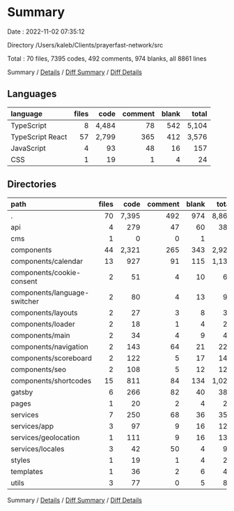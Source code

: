 # Summary

Date : 2022-11-02 07:35:12

Directory /Users/kaleb/Clients/prayerfast-network/src

Total : 70 files,  7395 codes, 492 comments, 974 blanks, all 8861 lines

Summary / [Details](details.md) / [Diff Summary](diff.md) / [Diff Details](diff-details.md)

## Languages
| language | files | code | comment | blank | total |
| :--- | ---: | ---: | ---: | ---: | ---: |
| TypeScript | 8 | 4,484 | 78 | 542 | 5,104 |
| TypeScript React | 57 | 2,799 | 365 | 412 | 3,576 |
| JavaScript | 4 | 93 | 48 | 16 | 157 |
| CSS | 1 | 19 | 1 | 4 | 24 |

## Directories
| path | files | code | comment | blank | total |
| :--- | ---: | ---: | ---: | ---: | ---: |
| . | 70 | 7,395 | 492 | 974 | 8,861 |
| api | 4 | 279 | 47 | 60 | 386 |
| cms | 1 | 0 | 0 | 1 | 1 |
| components | 44 | 2,321 | 265 | 343 | 2,929 |
| components/calendar | 13 | 927 | 91 | 115 | 1,133 |
| components/cookie-consent | 2 | 51 | 4 | 10 | 65 |
| components/language-switcher | 2 | 80 | 4 | 13 | 97 |
| components/layouts | 2 | 27 | 3 | 8 | 38 |
| components/loader | 2 | 18 | 1 | 4 | 23 |
| components/main | 2 | 34 | 4 | 9 | 47 |
| components/navigation | 2 | 143 | 64 | 21 | 228 |
| components/scoreboard | 2 | 122 | 5 | 17 | 144 |
| components/seo | 2 | 108 | 5 | 12 | 125 |
| components/shortcodes | 15 | 811 | 84 | 134 | 1,029 |
| gatsby | 6 | 266 | 82 | 40 | 388 |
| pages | 1 | 20 | 2 | 4 | 26 |
| services | 7 | 250 | 68 | 36 | 354 |
| services/app | 3 | 97 | 9 | 16 | 122 |
| services/geolocation | 1 | 111 | 9 | 16 | 136 |
| services/locales | 3 | 42 | 50 | 4 | 96 |
| styles | 1 | 19 | 1 | 4 | 24 |
| templates | 1 | 36 | 2 | 6 | 44 |
| utils | 3 | 77 | 0 | 5 | 82 |

Summary / [Details](details.md) / [Diff Summary](diff.md) / [Diff Details](diff-details.md)